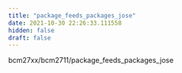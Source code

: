 ```yaml
---
title: "package_feeds_packages_jose"
date: 2021-10-30 22:26:33.111558
hidden: false
draft: false
---
```


bcm27xx/bcm2711/package_feeds_packages_jose

